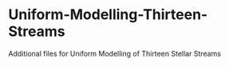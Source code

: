# Uniform-Modelling-Thirteen-Streams
Additional files for Uniform Modelling of Thirteen Stellar Streams

